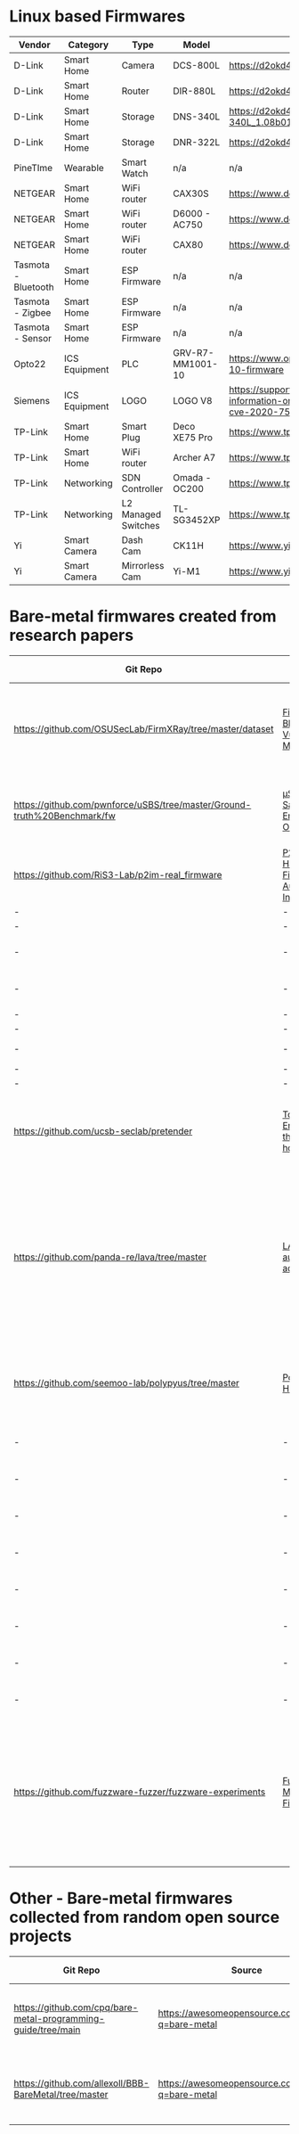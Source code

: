 # Linux based Firmwares
| Vendor  | Category | Type | Model | Binary | Source Code |
|---------|----------|------|-------|--------|-------------|
| D-Link  | Smart Home | Camera | DCS-800L | https://d2okd4tdjucp2n.cloudfront.net/DCS-800L/DCS-800L_A1_v1.06.10.zip | https://dlink-gpl.s3.amazonaws.com/GPL1900119/DCS-800L_A1_GPL10610.tar.gz |
| D-Link | Smart Home | Router | DIR-880L | https://d2okd4tdjucp2n.cloudfront.net/DIR-880L/DIR-880L_A1_FW_1.07.zip | https://dlink-gpl.s3.amazonaws.com/GPL1900168/DIR880A1_GPL108WWb06.tar.gz |
| D-Link | Smart Home |	Storage	| DNS-340L | https://d2okd4tdjucp2n.cloudfront.net/DNS-340L/DLINK_DNS-340L_1.08b01(1.01.0502.2018).zip | https://dlink-gpl.s3.amazonaws.com/GPL1600307/DNS340L_Ax_GPL10505.tar.gz |
| D-Link | Smart Home | Storage | DNR-322L | https://d2okd4tdjucp2n.cloudfront.net/DNR-322LB/DNR-322L_V3_02_15.zip | https://dlink-gpl.s3.amazonaws.com/GPL1600325/DNR-322L_B1_FW_V3.01_GPL_20160714.tar.gz |
| PineTIme | Wearable | Smart Watch | n/a |	n/a	| https://github.com/joaquimorg/PinetimeLite |
| NETGEAR | Smart Home | WiFi router | CAX30S | https://www.downloads.netgear.com/files/GDC/CAX30/CAX30-V1.4.11.2.zip | https://www.downloads.netgear.com/files/GPL/CAX30_v1.4.9.4_gpl.zip |
| NETGEAR | Smart Home | WiFi router | D6000 - AC750 | https://www.downloads.netgear.com/files/GDC/D6000/D6000_V1.0.0.80_1.0.1.zip |https://www.downloads.netgear.com/files/GPL/D6000_v1.0.0.80_GPL-20200806.tar.gz |
| NETGEAR | Smart Home | WiFi router | CAX80 | https://www.downloads.netgear.com/files/GDC/CAX80/CAX80-V2.1.5.2.zip | https://www.downloads.netgear.com/files/GPL/OpenBFC_20.1_RDKM_3party.tar.gz |
| Tasmota - Bluetooth | Smart Home | ESP Firmware | n/a | n/a |	https://github.com/arendst/Tasmota |
| Tasmota - Zigbee | Smart Home | ESP Firmware | n/a | n/a |	https://github.com/arendst/Tasmota |
| Tasmota - Sensor | Smart Home | ESP Firmware | n/a | n/a |	https://github.com/arendst/Tasmota |
| Opto22 | ICS Equipment | PLC | GRV-R7-MM1001-10 | https://www.opto22.com/support/resources-tools/downloads/grv-r7-mm1001-10-firmware | https://github.com/Opto22/node-red-contrib-groov-io | https://github.com/Parrot-Developers/olympe
| Siemens | ICS Equipment | LOGO | LOGO V8 | https://support.industry.siemens.com/cs/document/109780764/product-information-on-the-firmware-update-for-logo!-8-for-security-vulnerability-cve-2020-7593-?dti=0&pnid=13613&lc=en-WW | n/a |
| TP-Link | Smart Home | Smart Plug | Deco XE75 Pro | https://www.tp-link.com/us/support/download/deco-xe75-pro/#Firmware | https://www.tp-link.com/us/support/gpl-code/ |
| TP-Link | Smart Home | WiFi router | Archer A7 | https://www.tp-link.com/us/support/download/archer-a7/#Firmware | https://www.tp-link.com/us/support/gpl-code/ |
| TP-Link | Networking | SDN Controller | Omada - OC200 | https://www.tp-link.com/us/support/download/oc200/#Firmware | https://www.tp-link.com/us/support/gpl-code/ |
| TP-Link | Networking | L2 Managed Switches | TL-SG3452XP | https://www.tp-link.com/us/support/download/tl-sg3452xp/#Firmware | https://www.tp-link.com/us/support/gpl-code/ |
| Yi | Smart Camera | Dash Cam | CK11H | https://www.yitechnology.com/firmware | n/a |
| Yi | Smart Camera | Mirrorless Cam | Yi-M1 | https://www.yitechnology.com/firmware/ | n/a |

# Bare-metal firmwares created from research papers
| Git Repo |&nbsp;&nbsp;&nbsp;&nbsp;&nbsp;&nbsp;&nbsp;&nbsp;&nbsp;&nbsp;&nbsp;Research&nbsp;Paper&nbsp;&nbsp;&nbsp;&nbsp;&nbsp;&nbsp;&nbsp;&nbsp;&nbsp;&nbsp;&nbsp;| Authors | Firmware Type | OS | SDK | Hardware used |&nbsp;&nbsp;&nbsp;&nbsp;&nbsp;&nbsp;&nbsp;&nbsp;&nbsp;&nbsp;&nbsp;&nbsp;&nbsp;&nbsp;Comments&nbsp;&nbsp;&nbsp;&nbsp;&nbsp;&nbsp;&nbsp;&nbsp;&nbsp;&nbsp;&nbsp;&nbsp;&nbsp;&nbsp;|
|----------|-----------------------------------|---------|---------------|----|-----|---------------|---------------------------|
| https://github.com/OSUSecLab/FirmXRay/tree/master/dataset | [FirmXRay: Detecting Bluetooth Link Layer Vulnerabilities From Bare-Metal Firmware](http://web.cse.ohio-state.edu/~wen.423/papers/ccs20_FirmXRay) | Haohuang Wen, Zhiqiang Lin and Yinqian Zhang | BLE Bluetooth Low energy based firmwares | n/a (bare-metal) |[BLE-STACK](https://www.ti.com/tool/BLE-STACK) (Ti) and [SoftDevice API](https://infocenter.nordicsemi.com/index.jsp?topic=%2Fstruct_nrf52%2Fstruct%2Fnrf52_softdevices.html&cp=4_5) (Nordic) | [nRF52-DK](https://www.nordicsemi.com/Products/Development-hardware/nrf52-dk) for Nordic bases firmwares. [SimpleLink Bluetooth Low Energy family of ARM Cortex-M3](https://www.ti.com/wireless-connectivity/bluetooth/products.html) are the boards supported by BLE STACK | n/a |
| https://github.com/pwnforce/uSBS/tree/master/Ground-truth%20Benchmark/fw | [μSBS: Static Binary Sanitization of Bare-metal Embedded Devices for Fault Observability](https://www.usenix.org/conference/raid2020/presentation/salehi) | Majid Salehi, Danny Hughes and Bruno Crispo |  Firmwares the access peripheral TCP/UDP | n/a (bare-metal) | [STM32Cube Ethernet HAL and LwIP](https://www.st.com/resource/en/user_manual/um1713-developing-applications-on-stm32cube-with-lwip-tcpip-stack-stmicroelectronics.pdf) | [STM32-Nucleo F401RE](https://www.st.com/en/evaluation-tools/nucleo-f401re.html), [STM32F479I-Eval](https://www.st.com/en/microcontrollers-microprocessors/stm32f469-479.html), [STM32F4Discovery](https://www.st.com/en/evaluation-tools/stm32f4discovery.html), [STM32-Nucleo L152RE](https://www.st.com/en/evaluation-tools/nucleo-l152re.html) | n/a |
| https://github.com/RiS3-Lab/p2im-real_firmware | [P2IM: Scalable and Hardware-independent Firmware Testing via Automatic Peripheral Interface Modeling](https://www.usenix.org/system/files/sec20-feng.pdf) | Bo Feng, Alejandro Mera, Long Lu | Robot | None (bare-metal) | DIY | [STM32F103RB](https://stm32-base.org/boards/) | n/a |			
|  -  |  -  |  -  | PLC	| Arduino | DIY	| [STM32F429ZI](https://stm32-base.org/boards/) | n/a |
|  -  |  -  |  -  | Gateway |	Arduino | DIY | [STM32F103RB](https://stm32-base.org/boards/) | n/a |
|  -  |  -  |  -  | Drone | None (bare-metal) | DIY | [STM32F103RB](https://stm32-base.org/boards/) | n/a |
|  -  |  -  |  -  | CNC | None (bare-metal) | DIY | [STM32F429ZI](https://stm32-base.org/boards/) | n/a | 
|  -  |  -  |  -  | Reflow Oven | Arduino | DIY | [STM32F103RB](https://stm32-base.org/boards/) | n/a | 
|  -  |  -  |  -  | Console | RIOT | DIY | [MK64FN1M0VLL12](https://www.nxp.com/part/MK64FN1M0VLL12#/) | n/a | 
|  -  |  -  |  -  | Steering Control | Arduino	| DIY | [SAM3X8E](https://www.microchip.com/en-us/product/ATSAM3X8E) | n/a | 
|  -  |  -  |  -  | Soldering Iron | FreeRTOS | DIY | [STM32F103RB](https://stm32-base.org/boards/) | n/a | 
|  -  |  -  |  -  | Heat Press | Arduino | DIY | [STM32F103RB](https://stm32-base.org/boards/) | n/a | 
| https://github.com/ucsb-seclab/pretender | [Toward the Analysis of Embedded Firmware through Automated Re-hosting](https://www.usenix.org/system/files/raid2019-gustafson.pdf) | Eric Gustafson, Marius Muench, et al. | Firmwares that use peripherals Radio, UART, RF-lock, Thermostat and I2C | Mbed OS 5 |DIY | MAX32600, STM32-Nucleo_F072RB and STM-Nucleo_L152RE | n/a |
| https://github.com/panda-re/lava/tree/master | [LAVA: Large-scale automated vulnerability addition](https://ieeexplore.ieee.org/document/7546498) | Brendan Dolan-Gavitt, Patrick Hulin et al. | n/a | n/a | DIY | n/a | LAVA is tool used to inject bugs into a program, some of the example programs with bugs injected by LAVA has been included in the dataset.  The packages used by the tool are obsolete right now. But it is worth reading it, the paper [What You Corrupt Is Not What You Crash: Challenges in Fuzzing Embedded Devices](https://s3.eurecom.fr/docs/ndss18_muench.pdf) explains how to use lava to inject bugs into ur code |
| https://github.com/seemoo-lab/polypyus/tree/master | [Polypyus – The Firmware Historian](https://www.ndss-symposium.org/wp-content/uploads/bar2021_23004_paper.pdf) | Jan Friebertshauser, Florian Kosterhon, Jiska Classen and Matthias Hollick | BCM20702A1	| None (bare-metal)	| DIY | ARM7TDMI-S | Asus USB Dongle |
|  -  |  -  |  -  | BCM2070B0	| None (bare-metal)	| DIY | Cortex M3 | MacBook 2011, Thinkpad T420 |
|  -  |  -  |  -  | BCM4335C0	| None (bare-metal)	| DIY | Cortex M3 | Google Nexus 5 |
|  -  |  -  |  -  | BCM43430A1	| None (bare-metal)	| DIY | Cortex M3 | Raspberry Pi 3/Zero W |
|  -  |  -  |  -  | BCM4345B0	| None (bare-metal)	| DIY | Cortex M3 | iPhone 6 |
|  -  |  -  |  -  | BCM4345C0	| None (bare-metal)	| DIY | Cortex M3 | Raspberry Pi 3+/4 |
|  -  |  -  |  -  | BCM4347B0	| None (bare-metal)	| DIY | Cortex M4 | Samsung Galaxy S8 |
|  -  |  -  |  -  | BCM4375B1	| None (bare-metal)	| DIY | Cortex M3 | iPhone 8/X/XR |
|  -  |  -  |  -  | BCM4378B1	| None (bare-metal)	| DIY | Cortex M4 | iPhone 11/SE2 |
| https://github.com/fuzzware-fuzzer/fuzzware-experiments | [Fuzzware: Using Precise MMIO Modeling for Effective Firmware Fuzzing](https://www.usenix.org/system/files/sec22summer_scharnowski.pdf) | Tobias Scharnowski, Nils Bars, Moritz Schloegel, Eric Gustafson, et al. | Password recovery | None (bare-metal) | DIY | ARCH_PRO, NXP_LPC1549, STM32-NUCLEO_F103RB, EFM32GG_STK3700, NXP_LPC1768, STM32-NUCLEO_F207ZG, UBLOX_C027, EFM32LG_STK3600, MOTE_L152RC, STM32-NUCLEO_L152RE | n/a |

# Other - Bare-metal firmwares collected from random open source projects 
| Git Repo | Source |   Firmware Type  | OS | Hardware used | Comments |
|----------|--------|------------------|----|---------------|----------|
| https://github.com/cpq/bare-metal-programming-guide/tree/main | https://awesomeopensource.com/search?q=bare-metal | LED_blinky, UART, Webserver, minimal-RAM-access, systick | None (bare-metal) | STM32 Nucleo-F429ZI, TI EK-TM4C1294XL, TI EK-TM4C1294XL | Firmware from this project are in [Other/1](https://github.com/Sidharth224/Security-Firmware-Benchmark/tree/main/real-world-benchmark/Other/1) |	
| https://github.com/allexoll/BBB-BareMetal/tree/master | https://awesomeopensource.com/search?q=bare-metal | Bootloader, GPIO, I2C, LED, Low_level_init, UART, USB_Bootloader, stdlib | None (bare-metal) | STM32 Nucleo-F429ZI, TI EK-TM4C1294XL, TI EK-TM4C1294XL | Firmware from this project are in [Other/2](https://github.com/Sidharth224/Security-Firmware-Benchmark/tree/main/real-world-benchmark/Other/2) |	
					
